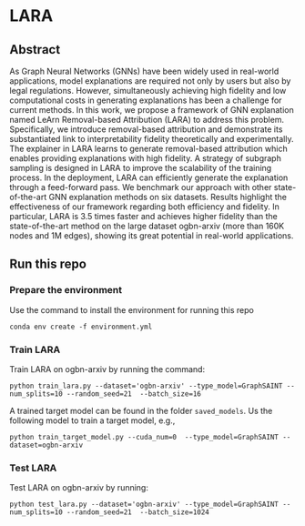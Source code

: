 # LARA

## Abstract 
As Graph Neural Networks (GNNs) have been widely used in real-world applications, model explanations are required not only by users but also by legal regulations. However, simultaneously achieving high fidelity and low computational costs in generating explanations has been a challenge for current methods. In this work, we propose a framework of GNN explanation named LeArn Removal-based Attribution (LARA) to address this problem. Specifically, we introduce removal-based attribution and demonstrate its substantiated link to interpretability fidelity theoretically and experimentally. The explainer in LARA learns to generate removal-based attribution which enables providing explanations with high fidelity. A strategy of subgraph sampling is designed in LARA to improve the scalability of the training process. In the deployment, LARA can efficiently generate the explanation through a feed-forward pass. We benchmark our approach with other state-of-the-art GNN explanation methods on six datasets. Results highlight the effectiveness of our framework regarding both efficiency and fidelity. In particular, LARA is 3.5 times faster and achieves higher fidelity than the state-of-the-art method on the large dataset ogbn-arxiv (more than 160K nodes and 1M edges), showing its great potential in real-world applications.

## Run this repo
### Prepare the environment
Use the command to install the environment for running this repo
```
conda env create -f environment.yml
```

### Train LARA
Train LARA on ogbn-arxiv by running the command:
```
python train_lara.py --dataset='ogbn-arxiv' --type_model=GraphSAINT --num_splits=10 --random_seed=21  --batch_size=16
```

A trained target model can be found in the folder ``saved_models``. Us the following model to train a target model, e.g., 
```
python train_target_model.py --cuda_num=0  --type_model=GraphSAINT --dataset=ogbn-arxiv

```

### Test LARA
Test LARA on ogbn-arxiv by running:
```
python test_lara.py --dataset='ogbn-arxiv' --type_model=GraphSAINT --num_splits=10 --random_seed=21  --batch_size=1024
```

